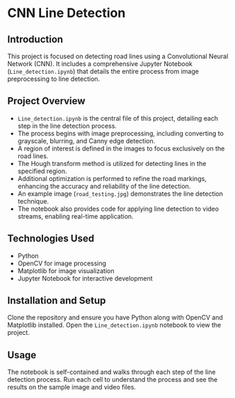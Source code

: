 # CNN Line Detection

## Introduction
This project is focused on detecting road lines using a Convolutional Neural Network (CNN). It includes a comprehensive Jupyter Notebook (`Line_detection.ipynb`) that details the entire process from image preprocessing to line detection.

## Project Overview
- `Line_detection.ipynb` is the central file of this project, detailing each step in the line detection process.
- The process begins with image preprocessing, including converting to grayscale, blurring, and Canny edge detection.
- A region of interest is defined in the images to focus exclusively on the road lines.
- The Hough transform method is utilized for detecting lines in the specified region.
- Additional optimization is performed to refine the road markings, enhancing the accuracy and reliability of the line detection.
- An example image (`road_testing.jpg`) demonstrates the line detection technique.
- The notebook also provides code for applying line detection to video streams, enabling real-time application.

## Technologies Used
- Python
- OpenCV for image processing
- Matplotlib for image visualization
- Jupyter Notebook for interactive development

## Installation and Setup
Clone the repository and ensure you have Python along with OpenCV and Matplotlib installed. Open the `Line_detection.ipynb` notebook to view the project.

## Usage
The notebook is self-contained and walks through each step of the line detection process. Run each cell to understand the process and see the results on the sample image and video files.


